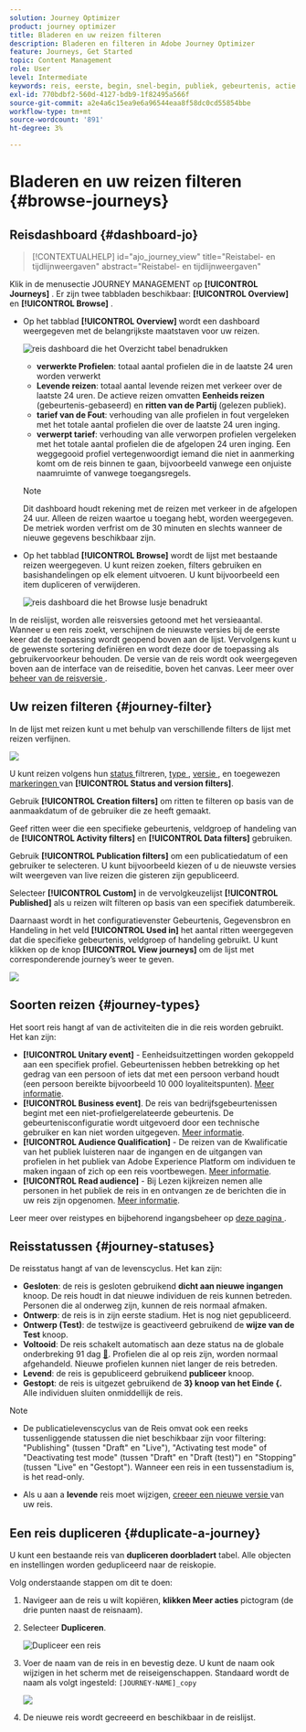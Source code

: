 ```yaml
---
solution: Journey Optimizer
product: journey optimizer
title: Bladeren en uw reizen filteren
description: Bladeren en filteren in Adobe Journey Optimizer
feature: Journeys, Get Started
topic: Content Management
role: User
level: Intermediate
keywords: reis, eerste, begin, snel-begin, publiek, gebeurtenis, actie
exl-id: 770bdbf2-560d-4127-bdb9-1f82495a566f
source-git-commit: a2e4a6c15ea9e6a96544eaa8f58dc0cd55854bbe
workflow-type: tm+mt
source-wordcount: '891'
ht-degree: 3%

---
```


# Bladeren en uw reizen filteren {#browse-journeys}

## Reisdashboard {#dashboard-jo}

>[!CONTEXTUALHELP]
>id="ajo_journey_view"
>title="Reistabel- en tijdlijnweergaven"
>abstract="Reistabel- en tijdlijnweergaven"

Klik in de menusectie JOURNEY MANAGEMENT op **[!UICONTROL Journeys]** . Er zijn twee tabbladen beschikbaar: **[!UICONTROL Overview]** en **[!UICONTROL Browse]** .

* Op het tabblad **[!UICONTROL Overview]** wordt een dashboard weergegeven met de belangrijkste maatstaven voor uw reizen.

  ![ reis dashboard die het Overzicht tabel ](assets/journeys-dashboard.png) benadrukken

   * **verwerkte Profielen**: totaal aantal profielen die in de laatste 24 uren worden verwerkt
   * **Levende reizen**: totaal aantal levende reizen met verkeer over de laatste 24 uren. De actieve reizen omvatten **Eenheids reizen** (gebeurtenis-gebaseerd) en **ritten van de Partij** (gelezen publiek).
   * **tarief van de Fout**: verhouding van alle profielen in fout vergeleken met het totale aantal profielen die over de laatste 24 uren inging.
   * **verwerpt tarief**: verhouding van alle verworpen profielen vergeleken met het totale aantal profielen die de afgelopen 24 uren inging. Een weggegooid profiel vertegenwoordigt iemand die niet in aanmerking komt om de reis binnen te gaan, bijvoorbeeld vanwege een onjuiste naamruimte of vanwege toegangsregels.

  >[!NOTE]
  >
  >Dit dashboard houdt rekening met de reizen met verkeer in de afgelopen 24 uur. Alleen de reizen waartoe u toegang hebt, worden weergegeven. De metriek worden verfrist om de 30 minuten en slechts wanneer de nieuwe gegevens beschikbaar zijn.

* Op het tabblad **[!UICONTROL Browse]** wordt de lijst met bestaande reizen weergegeven. U kunt reizen zoeken, filters gebruiken en basishandelingen op elk element uitvoeren. U kunt bijvoorbeeld een item dupliceren of verwijderen.

  ![ reis dashboard die het Browse lusje benadrukt ](assets/journeys-browse.png)

In de reislijst, worden alle reisversies getoond met het versieaantal. Wanneer u een reis zoekt, verschijnen de nieuwste versies bij de eerste keer dat de toepassing wordt geopend boven aan de lijst. Vervolgens kunt u de gewenste sortering definiëren en wordt deze door de toepassing als gebruikervoorkeur behouden. De versie van de reis wordt ook weergegeven boven aan de interface van de reiseditie, boven het canvas. Leer meer over [ beheer van de reisversie ](publishing-the-journey.md#journey-versions-journey-versions).



## Uw reizen filteren {#journey-filter}

In de lijst met reizen kunt u met behulp van verschillende filters de lijst met reizen verfijnen.

![](assets/filter-journeys.png)

U kunt reizen volgens hun [ status ](#journey-statuses) filtreren, [ type ](#journey-types), [ versie ](#journey-versions), en toegewezen [ markeringen ](../start/search-filter-categorize.md#tags) van **[!UICONTROL Status and version filters]**.

Gebruik **[!UICONTROL Creation filters]** om ritten te filteren op basis van de aanmaakdatum of de gebruiker die ze heeft gemaakt.

Geef ritten weer die een specifieke gebeurtenis, veldgroep of handeling van de **[!UICONTROL Activity filters]** en **[!UICONTROL Data filters]** gebruiken.

Gebruik **[!UICONTROL Publication filters]** om een publicatiedatum of een gebruiker te selecteren. U kunt bijvoorbeeld kiezen of u de nieuwste versies wilt weergeven van live reizen die gisteren zijn gepubliceerd.

Selecteer **[!UICONTROL Custom]** in de vervolgkeuzelijst **[!UICONTROL Published]** als u reizen wilt filteren op basis van een specifiek datumbereik.

Daarnaast wordt in het configuratievenster Gebeurtenis, Gegevensbron en Handeling in het veld **[!UICONTROL Used in]** het aantal ritten weergegeven dat die specifieke gebeurtenis, veldgroep of handeling gebruikt. U kunt klikken op de knop **[!UICONTROL View journeys]** om de lijst met corresponderende journey’s weer te geven.

![](assets/journey3bis.png)


## Soorten reizen {#journey-types}

Het soort reis hangt af van de activiteiten die in die reis worden gebruikt. Het kan zijn:

* **[!UICONTROL Unitary event]** - Eenheidsuitzettingen worden gekoppeld aan een specifiek profiel. Gebeurtenissen hebben betrekking op het gedrag van een persoon of iets dat met een persoon verband houdt (een persoon bereikte bijvoorbeeld 10 000 loyaliteitspunten). [Meer informatie](../event/about-events.md).
* **[!UICONTROL Business event]**. De reis van bedrijfsgebeurtenissen begint met een niet-profielgerelateerde gebeurtenis. De gebeurtenisconfiguratie wordt uitgevoerd door een technische gebruiker en kan niet worden uitgegeven. [Meer informatie](../event/about-events.md).
* **[!UICONTROL Audience Qualification]** - De reizen van de Kwalificatie van het publiek luisteren naar de ingangen en de uitgangen van profielen in het publiek van Adobe Experience Platform om individuen te maken ingaan of zich op een reis voortbewegen. [Meer informatie](audience-qualification-events.md).
* **[!UICONTROL Read audience]** - Bij Lezen kijkreizen nemen alle personen in het publiek de reis in en ontvangen ze de berichten die in uw reis zijn opgenomen.  [Meer informatie](read-audience.md).


Leer meer over reistypes en bijbehorend ingangsbeheer op [ deze pagina ](entry-management.md).

## Reisstatussen {#journey-statuses}

De reisstatus hangt af van de levenscyclus. Het kan zijn:

* **Gesloten**: de reis is gesloten gebruikend **dicht aan nieuwe ingangen** knoop. De reis houdt in dat nieuwe individuen de reis kunnen betreden. Personen die al onderweg zijn, kunnen de reis normaal afmaken.
* **Ontwerp**: de reis is in zijn eerste stadium. Het is nog niet gepubliceerd.
* **Ontwerp (Test)**: de testwijze is geactiveerd gebruikend de **wijze van de Test** knoop.
* **Voltooid**: De reis schakelt automatisch aan deze status na de globale onderbreking 91 dag [&#128279;](journey-properties.md#global_timeout). Profielen die al op reis zijn, worden normaal afgehandeld. Nieuwe profielen kunnen niet langer de reis betreden.
* **Levend**: de reis is gepubliceerd gebruikend **publiceer** knoop.
* **Gestopt**: de reis is uitgezet gebruikend de **3&rbrace; knoop van het Einde &lbrace;.** Alle individuen sluiten onmiddellijk de reis.

>[!NOTE]
>
>* De publicatielevenscyclus van de Reis omvat ook een reeks tussenliggende statussen die niet beschikbaar zijn voor filtering: &quot;Publishing&quot; (tussen &quot;Draft&quot; en &quot;Live&quot;), &quot;Activating test mode&quot; of &quot;Deactivating test mode&quot; (tussen &quot;Draft&quot; en &quot;Draft (test)&quot;) en &quot;Stopping&quot; (tussen &quot;Live&quot; en &quot;Gestopt&quot;). Wanneer een reis in een tussenstadium is, is het read-only.
>
>* Als u aan a **levende** reis moet wijzigen, [ creeer een nieuwe versie ](#journey-versions) van uw reis.


## Een reis dupliceren {#duplicate-a-journey}

U kunt een bestaande reis van **dupliceren doorbladert** tabel. Alle objecten en instellingen worden gedupliceerd naar de reiskopie.

Volg onderstaande stappen om dit te doen:

1. Navigeer aan de reis u wilt kopiëren, **klikken Meer acties** pictogram (de drie punten naast de reisnaam).
1. Selecteer **Dupliceren**.

   ![ Dupliceer een reis ](assets/duplicate-jo.png)

1. Voer de naam van de reis in en bevestig deze. U kunt de naam ook wijzigen in het scherm met de reiseigenschappen. Standaard wordt de naam als volgt ingesteld: `[JOURNEY-NAME]_copy`

   ![](assets/duplicate-jo2.png)

1. De nieuwe reis wordt gecreeerd en beschikbaar in de reislijst.
